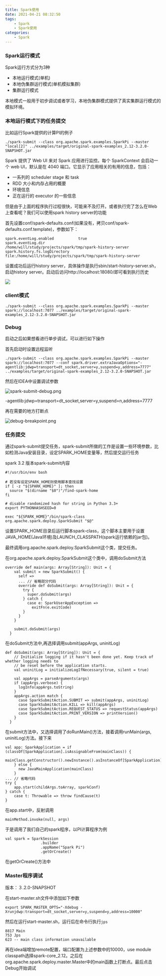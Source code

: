 ```yaml
---
title: Spark使用
date: 2021-04-21 08:32:50
tags:
    - Spark
    - Spark使用
categories: 
    - Spark
---
```




### Spark运行模式

Spark运行方式分为3种

- 本地运行模式(单机)
- 本地伪集群运行模式(单机模拟集群)
- 集群运行模式

本地模式一般用于初步调试或者学习，本地伪集群模式提供了真实集群运行模式的模拟环境。<!--more-->



### 本地运行模式下的任务提交

比如运行Spark提供的计算PI的例子

```
./spark-submit --class org.apache.spark.examples.SparkPi --master "local[2]" ../examples/target/original-spark-examples_2.12-3.2.0-SNAPSHOT.jar
```

Spark 提供了 Web UI 来对 Spark 应用进行监控。每个 SparkContext 会启动一个 web UI，默认是在 4040 端口。它显示了应用相关的有用的信息，包括：

- 一系列的 scheduler stage 和 task
- RDD 大小和内存占用的概要
- 环境信息
- 正在运行的 executor 的一些信息

但是由于上面的程序执行过程很快，可能来不及打开。或者执行完了怎么在Web上查看呢？我们可以使用spark history server的功能

首先设置conf/spark-defaults.conf(如果没有，拷贝conf/spark-defaults.conf.template)，参数如下：

```
spark.eventLog.enabled           true
spark.eventLog.dir               /home/will/study/projects/spark/tmp/spark-history-server
spark.history.fs.logDirectory    file:/home/will/study/projects/spark/tmp/spark-history-server
```

设置成功后运行history server，具体操作是执行sbin/start-history-server.sh，启动history server。启动后访问http://localhost:18080/即可看到执行历史

![](https://github.com/zcenao21/photos-blog/raw/main/spark/history-server.png)



### client模式

```
./spark-submit --class org.apache.spark.examples.SparkPi --master spark://localhost:7077 ../examples/target/original-spark-examples_2.12-3.2.0-SNAPSHOT.jar
```



### Debug

启动之后如果想看进行单步调试，可以进行如下操作

首先启动时设置远程监听

```
./spark-submit --class org.apache.spark.examples.SparkPi --master spark://localhost:7077 --conf spark.driver.extraJavaOptions="-agentlib:jdwp=transport=dt_socket,server=y,suspend=y,address=7777" ../examples/target/original-spark-examples_2.12-3.2.0-SNAPSHOT.jar 
```

然后在IDEA中设置调试参数

![spark-submit-debug.png](https://github.com/zcenao21/photos-blog/raw/main/spark/spark-submit-debug.png)

-agentlib:jdwp=transport=dt_socket,server=y,suspend=n,address=7777

再在需要的地方打断点

![debug-breakpoint.png](https://github.com/zcenao21/photos-blog/raw/main/spark/debug-breakpoint.png)



### 任务提交

通过spark-submit提交任务，spark-submit所做的工作是设置一些环境参数，比如检测Java安装目录，设定SPARK_HOME变量等，然后提交运行任务

spark 3.2 版本spark-submit内容

```
#!/usr/bin/env bash

# 若没有设定SPARK_HOME则使用脚本查找设置
if [ -z "${SPARK_HOME}" ]; then
  source "$(dirname "$0")"/find-spark-home
fi

# disable randomized hash for string in Python 3.3+
export PYTHONHASHSEED=0

exec "${SPARK_HOME}"/bin/spark-class org.apache.spark.deploy.SparkSubmit "$@"
```

设置SPARK_HOME目录后运行脚本spark-class，这个脚本主要用于设置JAVA_HOME(Java环境)及LAUNCH_CLASSPATH(spark运行依赖的jar包)。

最终调用org.apache.spark.deploy.SparkSubmit这个类，提交任务。

在org.apache.spark.deploy.SparkSubmit这个类中，调用doSubmit方法

```
override def main(args: Array[String]): Unit = {
    val submit = new SparkSubmit() {
      self =>
      ... // 省略部分代码
      override def doSubmit(args: Array[String]): Unit = {
        try {
          super.doSubmit(args)
        } catch {
          case e: SparkUserAppException =>
            exitFn(e.exitCode)
        }
      }
    }

    submit.doSubmit(args)
  }
```

在doSubmit方法中,再选择调用submit(appArgs, uninitLog)

```
def doSubmit(args: Array[String]): Unit = {
    // Initialize logging if it hasn't been done yet. Keep track of whether logging needs to
    // be reset before the application starts.
    val uninitLog = initializeLogIfNecessary(true, silent = true)

    val appArgs = parseArguments(args)
    if (appArgs.verbose) {
      logInfo(appArgs.toString)
    }
    appArgs.action match {
      case SparkSubmitAction.SUBMIT => submit(appArgs, uninitLog)
      case SparkSubmitAction.KILL => kill(appArgs)
      case SparkSubmitAction.REQUEST_STATUS => requestStatus(appArgs)
      case SparkSubmitAction.PRINT_VERSION => printVersion()
    }
  }
```

在submit方法中，又选择调用了doRunMain()方法，接着调用runMain(args, uninitLog)方法。接下来

```
val app: SparkApplication = if (classOf[SparkApplication].isAssignableFrom(mainClass)) {
   mainClass.getConstructor().newInstance().asInstanceOf[SparkApplication]
    } else {
      new JavaMainApplication(mainClass)
    }
... // 省略代码
try {
	app.start(childArgs.toArray, sparkConf)
} catch {
	case t: Throwable => throw findCause(t)
}
```

在app.start中，反射调用

```
mainMethod.invoke(null, args)
```

于是调用了我们自己的spark程序，以PI计算程序为例

```
val spark = SparkSession
                .builder
                .appName("Spark Pi")
                .getOrCreate()
```

在getOrCreate()方法中



### Master程序调试

版本：３.2.0-SNAPSHOT

在start-master.sh文件中添加如下参数

```
export SPARK_MASTER_OPTS="-Xdebug -Xrunjdwp:transport=dt_socket,server=y,suspend=y,address=10000"
```

然后在运行start-master.sh，运行后在命令行执行`jps`

```
8817 Main
753 Jps
623 -- main class information unavailable
```

再在idea端增加remote配置，端口配置为上述参数中的10000，use module classpath选择spark-core_2.12。之后在org.apache.spark.deploy.master.Master中的main函数上打断点。最后点击Debug开始调试